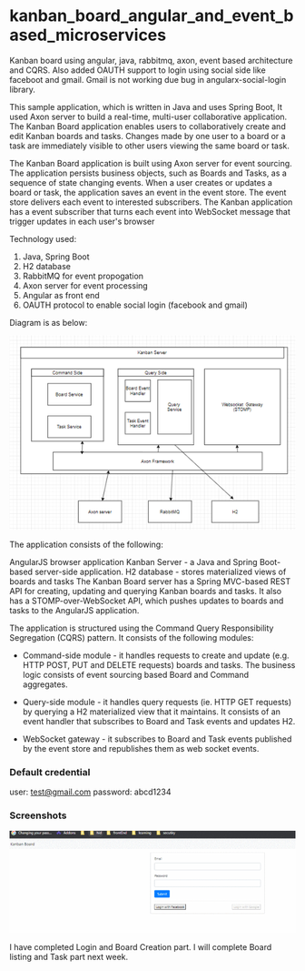 # kanban_board_angular_and_event_based_microservices
Kanban board using angular, java, rabbitmq, axon, event based architecture and CQRS. Also added OAUTH support to login using social side like faceboot and gmail.
Gmail is not working due bug in angularx-social-login library.

This sample application, which is written in Java and uses Spring Boot, It used Axon server to build a real-time, multi-user collaborative application. The Kanban Board application enables users to collaboratively create and edit Kanban boards and tasks. Changes made by one user to a board or a task are immediately visible to other users viewing the same board or task.

The Kanban Board application is built using Axon server for event sourcing. The application persists business objects, such as Boards and Tasks, as a sequence of state changing events. When a user creates or updates a board or task, the application saves an event in the event store. The event store delivers each event to interested subscribers. The Kanban application has a event subscriber that turns each event into WebSocket message that trigger updates in each user's browser

Technology used: 
1. Java, Spring Boot
2. H2 database
3. RabbitMQ for event propogation
4. Axon server for event processing
5. Angular as front end
6. OAUTH protocol to enable social login (facebook and gmail)

Diagram is as below:

![](https://github.com/tushargoel86/kanban_board_angular_and_event_based_microservices/blob/master/kanban_server_design.PNG)

The application consists of the following:

AngularJS browser application
Kanban Server - a Java and Spring Boot-based server-side application.
H2 database - stores materialized views of boards and tasks
The Kanban Board server has a Spring MVC-based REST API for creating, updating and querying Kanban boards and tasks. It also has a STOMP-over-WebSocket API, which pushes updates to boards and tasks to the AngularJS application.


The application is structured using the Command Query Responsibility Segregation (CQRS) pattern. It consists of the following modules:

* Command-side module - it handles requests to create and update (e.g. HTTP POST, PUT and DELETE requests) boards and tasks. The business logic consists of event sourcing based Board and Command aggregates.

* Query-side module - it handles query requests (ie. HTTP GET requests) by querying a H2 materialized view that it maintains. It consists of an event handler that subscribes to Board and Task events and updates H2.

* WebSocket gateway - it subscribes to Board and Task events published by the event store and republishes them as web socket events.

### Default credential
user: test@gmail.com
password: abcd1234


### Screenshots

 ![](https://github.com/tushargoel86/kanban_board_angular_and_event_based_microservices/blob/master/LoginAndKanbanBoard.gif)
 
I have completed Login and Board Creation part. I will complete Board listing and Task part next week.
